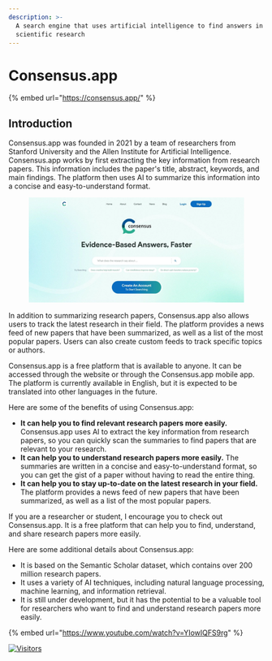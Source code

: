 ```yaml
---
description: >-
  A search engine that uses artificial intelligence to find answers in
  scientific research
---
```


# Consensus.app

{% embed url="https://consensus.app/" %}

## Introduction

Consensus.app was founded in 2021 by a team of researchers from Stanford University and the Allen Institute for Artificial Intelligence. Consensus.app works by first extracting the key information from research papers. This information includes the paper's title, abstract, keywords, and main findings. The platform then uses AI to summarize this information into a concise and easy-to-understand format.

<figure><img src="../../.gitbook/assets/image (1) (1) (1) (1) (1).png" alt="" width="563"><figcaption></figcaption></figure>

In addition to summarizing research papers, Consensus.app also allows users to track the latest research in their field. The platform provides a news feed of new papers that have been summarized, as well as a list of the most popular papers. Users can also create custom feeds to track specific topics or authors.

Consensus.app is a free platform that is available to anyone. It can be accessed through the website or through the Consensus.app mobile app. The platform is currently available in English, but it is expected to be translated into other languages in the future.

Here are some of the benefits of using Consensus.app:

* **It can help you to find relevant research papers more easily.** Consensus.app uses AI to extract the key information from research papers, so you can quickly scan the summaries to find papers that are relevant to your research.
* **It can help you to understand research papers more easily.** The summaries are written in a concise and easy-to-understand format, so you can get the gist of a paper without having to read the entire thing.
* **It can help you to stay up-to-date on the latest research in your field.** The platform provides a news feed of new papers that have been summarized, as well as a list of the most popular papers.

If you are a researcher or student, I encourage you to check out Consensus.app. It is a free platform that can help you to find, understand, and share research papers more easily.

Here are some additional details about Consensus.app:

* It is based on the Semantic Scholar dataset, which contains over 200 million research papers.
* It uses a variety of AI techniques, including natural language processing, machine learning, and information retrieval.
* It is still under development, but it has the potential to be a valuable tool for researchers who want to find and understand research papers more easily.

{% embed url="https://www.youtube.com/watch?v=YIowIQFS9rg" %}

[![Visitors](https://api.visitorbadge.io/api/visitors?path=https%3A%2F%2Fgithub.com%2Fdrshahizan\&labelColor=%23697689\&countColor=%23555555\&style=plastic)](https://visitorbadge.io/status?path=https%3A%2F%2Fgithub.com%2Fdrshahizan)
